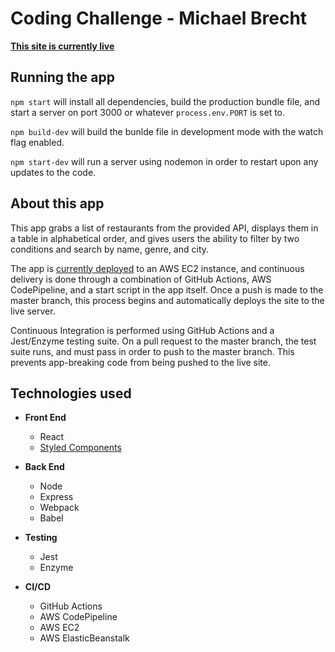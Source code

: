 # Coding Challenge - Michael Brecht

[**This site is currently live**](http://spectrumcodingchallenge-env.eba-ydm3ycdp.us-west-2.elasticbeanstalk.com/)

## Running the app

`npm start` will install all dependencies, build the production bundle file, and start a server on port 3000 or whatever `process.env.PORT` is set to.

`npm build-dev` will build the bunlde file in development mode with the watch flag enabled.

`npm start-dev` will run a server using nodemon in order to restart upon any updates to the code.

## About this app

This app grabs a list of restaurants from the provided API, displays them in a table in alphabetical order, and gives users the ability to filter by two conditions and search by name, genre, and city.

The app is [currently deployed](http://spectrumcodingchallenge-env.eba-ydm3ycdp.us-west-2.elasticbeanstalk.com/) to an AWS EC2 instance, and continuous delivery is done through a combination of GitHub Actions, AWS CodePipeline, and a start script in the app itself. Once a push is made to the master branch, this process begins and automatically deploys the site to the live server.

Continuous Integration is performed using GitHub Actions and a Jest/Enzyme testing suite. On a pull request to the master branch, the test suite runs, and must pass in order to push to the master branch. This prevents app-breaking code from being pushed to the live site.

## Technologies used

- **Front End**
  - React
  - [Styled Components](https://styled-components.com/)

- **Back End**
  - Node
  - Express
  - Webpack
  - Babel

- **Testing**
  - Jest
  - Enzyme

- **CI/CD**
  - GitHub Actions
  - AWS CodePipeline
  - AWS EC2
  - AWS ElasticBeanstalk
  